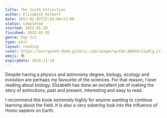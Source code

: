 ```yaml
---
title: The Sixth Extinction
author: Elizabeth Kolbert
date: 2022-02-02T22:03:04+13:00
status: completed
started: 2022-01-20
finished: 2022-02-02
genre: Pop Sci
type: post
layout: reading
cover: https://encrypted-tbn0.gstatic.com/images?q=tbn:ANd9GcS1p0lg_LC1hBBcY5WaLSDdZz__FhOJ-XwEyw&usqp=CAU
emoji: 📚
expiryDate: 2024-11-10
---
```


Despite having a physics and astronomy degree, biology, ecology and evolution are perhaps my favourite of the sciences. For that reason, I love reading about biology. Elizabeth has done an excellent job of making the story of extinctions, past and present, interesting and easy to read.

I recommend this book extremely highly for anyone wanting to continue learning about the field. It is also a very sobering look into the influence of Homo sapiens on Earth.
